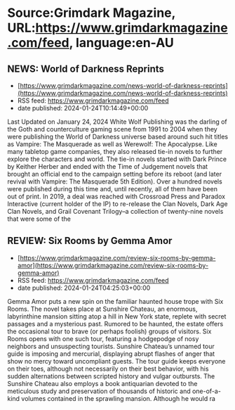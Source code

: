 # Source:Grimdark Magazine, URL:https://www.grimdarkmagazine.com/feed, language:en-AU

## NEWS: World of Darkness Reprints
 - [https://www.grimdarkmagazine.com/news-world-of-darkness-reprints](https://www.grimdarkmagazine.com/news-world-of-darkness-reprints)
 - RSS feed: https://www.grimdarkmagazine.com/feed
 - date published: 2024-01-24T10:14:49+00:00

<p>Last Updated on January 24, 2024 White Wolf Publishing was the darling of the Goth and counterculture gaming scene from 1991 to 2004 when they were publishing the World of Darkness universe based around such hit titles as Vampire: The Masquerade as well as Werewolf: The Apocalypse. Like many tabletop game companies, they also released tie-in novels to further explore the characters and world. The tie-in novels started with Dark Prince by Keither Herber and ended with the Time of Judgement novels that brought an official end to the campaign setting before its reboot (and later revival with Vampire: The Masquerade 5th Edition). Over a hundred novels were published during this time and, until recently, all of them have been out of print. In 2019, a deal was reached with Crossroad Press and Paradox Interactive (current holder of the IP) to re-release the Clan Novels, Dark Age Clan Novels, and Grail Covenant Trilogy&#8211;a collection of twenty-nine novels that were some of the

## REVIEW: Six Rooms by Gemma Amor
 - [https://www.grimdarkmagazine.com/review-six-rooms-by-gemma-amor](https://www.grimdarkmagazine.com/review-six-rooms-by-gemma-amor)
 - RSS feed: https://www.grimdarkmagazine.com/feed
 - date published: 2024-01-24T04:25:03+00:00

<p>Gemma Amor puts a new spin on the familiar haunted house trope with Six Rooms. The novel takes place at Sunshire Chateau, an enormous, labyrinthine mansion sitting atop a hill in New York state, replete with secret passages and a mysterious past. Rumored to be haunted, the estate offers the occasional tour to brave (or perhaps foolish) groups of visitors. Six Rooms opens with one such tour, featuring a hodgepodge of nosy neighbors and unsuspecting tourists. Sunshire Chateau’s unnamed tour guide is imposing and mercurial, displaying abrupt flashes of anger that show no mercy toward uncompliant guests. The tour guide keeps everyone on their toes, although not necessarily on their best behavior, with his sudden alternations between scripted history and vulgar outbursts. The Sunshire Chateau also employs a book antiquarian devoted to the meticulous study and preservation of thousands of historic and one-of-a-kind volumes contained in the sprawling mansion. Although he would ra

